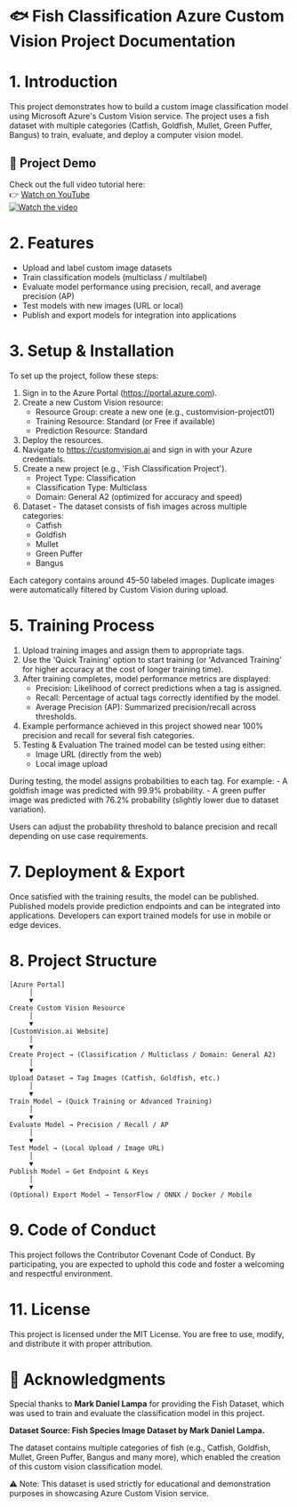 # 🐟 Fish Classification Azure Custom Vision Project Documentation

# 1. Introduction
This project demonstrates how to build a custom image classification model using Microsoft Azure's Custom Vision service. The project uses a fish dataset with multiple categories (Catfish, Goldfish, Mullet, Green Puffer, Bangus) to train, evaluate, and deploy a computer vision model.

## 🎥 Project Demo 

Check out the full video tutorial here:  
👉 [Watch on YouTube](https://www.youtube.com/watch?v=PSHZJC1VvvI)  
[![Watch the video](https://img.youtube.com/vi/PSHZJC1VvvI/0.jpg)](https://www.youtube.com/watch?v=PSHZJC1VvvI)


# 2. Features
  - Upload and label custom image datasets
  - Train classification models (multiclass / multilabel)
  - Evaluate model performance using precision, recall, and average precision (AP)
  - Test models with new images (URL or local)
  - Publish and export models for integration into applications

# 3. Setup & Installation

  To set up the project, follow these steps:
  1. Sign in to the Azure Portal (https://portal.azure.com).
  2. Create a new Custom Vision resource:
     - Resource Group: create a new one (e.g., customvision-project01)
     - Training Resource: Standard (or Free if available)
     - Prediction Resource: Standard
  3. Deploy the resources.
  4. Navigate to https://customvision.ai and sign in with your Azure credentials.
  5. Create a new project (e.g., 'Fish Classification Project').
     - Project Type: Classification
     - Classification Type: Multiclass
     - Domain: General A2 (optimized for accuracy and speed)
  4. Dataset - The dataset consists of fish images across multiple categories:
      - Catfish
      - Goldfish
      - Mullet
      - Green Puffer
      - Bangus
  
  Each category contains around 45–50 labeled images. Duplicate images were automatically filtered by Custom Vision during upload.

# 5. Training Process

1. Upload training images and assign them to appropriate tags.
2. Use the 'Quick Training' option to start training (or 'Advanced Training' for higher accuracy at the cost of longer training time).
3. After training completes, model performance metrics are displayed:
   - Precision: Likelihood of correct predictions when a tag is assigned.
   - Recall: Percentage of actual tags correctly identified by the model.
   - Average Precision (AP): Summarized precision/recall across thresholds.
4. Example performance achieved in this project showed near 100% precision and recall for several fish categories.
6. Testing & Evaluation
The trained model can be tested using either:
    - Image URL (directly from the web)
    - Local image upload

During testing, the model assigns probabilities to each tag. For example:
    - A goldfish image was predicted with 99.9% probability.
    - A green puffer image was predicted with 76.2% probability (slightly lower due to dataset variation).

Users can adjust the probability threshold to balance precision and recall depending on use case requirements.

# 7. Deployment & Export

Once satisfied with the training results, the model can be published. Published models provide prediction endpoints and can be integrated into applications. Developers can export trained models for use in mobile or edge devices.

# 8. Project Structure


```
[Azure Portal]
     │
     ▼
Create Custom Vision Resource
     │
     ▼
[CustomVision.ai Website]
     │
     ▼
Create Project → (Classification / Multiclass / Domain: General A2)
     │
     ▼
Upload Dataset → Tag Images (Catfish, Goldfish, etc.)
     │
     ▼
Train Model → (Quick Training or Advanced Training)
     │
     ▼
Evaluate Model → Precision / Recall / AP
     │
     ▼
Test Model → (Local Upload / Image URL)
     │
     ▼
Publish Model → Get Endpoint & Keys
     │
     ▼
(Optional) Export Model → TensorFlow / ONNX / Docker / Mobile
```

# 9. Code of Conduct
This project follows the Contributor Covenant Code of Conduct. By participating, you are expected to uphold this code and foster a welcoming and respectful environment.

# 11. License
This project is licensed under the MIT License. You are free to use, modify, and distribute it with proper attribution.

# 🙏 Acknowledgments

Special thanks to **Mark Daniel Lampa** for providing the Fish Dataset, which was used to train and evaluate the classification model in this project.

**Dataset Source: Fish Species Image Dataset by Mark Daniel Lampa.**

The dataset contains multiple categories of fish (e.g., Catfish, Goldfish, Mullet, Green Puffer, Bangus and many more), which enabled the creation of this custom vision classification model.

⚠️ Note: This dataset is used strictly for educational and demonstration purposes in showcasing Azure Custom Vision service.
